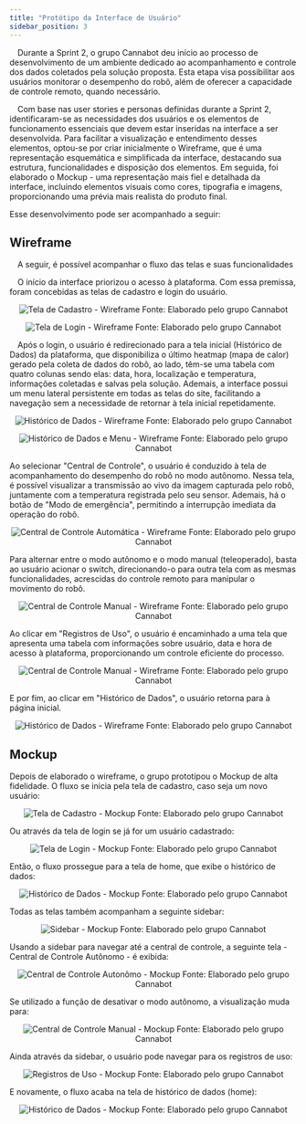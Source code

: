```yaml
---
title: "Protótipo da Interface de Usuário"
sidebar_position: 3
---
```


&emsp;Durante a Sprint 2, o grupo Cannabot deu início ao processo de desenvolvimento de um ambiente dedicado ao acompanhamento e controle dos dados coletados pela solução proposta. Esta etapa visa possibilitar aos usuários monitorar o desempenho do robô, além de oferecer a capacidade de controle remoto, quando necessário.


&emsp;Com base nas user stories e personas definidas durante a Sprint 2, identificaram-se as necessidades dos usuários e os elementos de funcionamento essenciais que devem estar inseridas na interface a ser desenvolvida. Para facilitar a visualização e entendimento desses elementos, optou-se por criar inicialmente o Wireframe, que é uma representação esquemática e simplificada da interface, destacando sua estrutura, funcionalidades e disposição dos elementos. Em seguida, foi elaborado o Mockup - uma representação mais fiel e detalhada da interface, incluindo elementos visuais como cores, tipografia e imagens, proporcionando uma prévia mais realista do produto final.

Esse desenvolvimento pode ser acompanhado a seguir:

## Wireframe

&emsp;A seguir, é possível acompanhar o fluxo das telas e suas funcionalidades

&emsp;O início da interface priorizou o acesso à plataforma. Com essa premissa, foram concebidas as telas de cadastro e login do usuário.

<div align="center"> 

![Tela de Cadastro - Wireframe](../../../..\docs\static\img\sprint2\wireframe\cadastrowir.png)
Fonte: Elaborado pelo grupo Cannabot
</div>

<div align="center"> 

![Tela de Login - Wireframe](../../../..\docs\static\img\sprint2\wireframe\loginwir.png)
Fonte: Elaborado pelo grupo Cannabot
</div>

&emsp;Após o login, o usuário é redirecionado para a tela inicial (Histórico de Dados) da plataforma, que disponibiliza o último heatmap (mapa de calor) gerado pela coleta de dados do robô, ao lado, têm-se uma tabela com quatro colunas sendo elas: data, hora, localização e temperatura, informações coletadas e salvas pela solução. Ademais, a interface possui um menu lateral persistente em todas as telas do site, facilitando a navegação sem a necessidade de retornar à tela inicial repetidamente.

<div align="center"> 

![Histórico de Dados - Wireframe](../../../..\docs\static\img\sprint2\wireframe\historicowir.png)
Fonte: Elaborado pelo grupo Cannabot
</div>

<div align="center"> 

![Histórico de Dados e Menu - Wireframe](../../../..\docs\static\img\sprint2\wireframe\historicomenuwir.png)
Fonte: Elaborado pelo grupo Cannabot
</div>

Ao selecionar "Central de Controle", o usuário é conduzido à tela de acompanhamento do desempenho do robô no modo autônomo. Nessa tela, é possível visualizar a transmissão ao vivo da imagem capturada pelo robô, juntamente com a temperatura registrada pelo seu sensor. Ademais, há o botão de "Modo de emergência", permitindo a interrupção imediata da operação do robô.

<div align="center"> 

![Central de Controle Automática - Wireframe](../../../..\docs\static\img\sprint2\wireframe\controleautowir.png)
Fonte: Elaborado pelo grupo Cannabot
</div>

Para alternar entre o modo autônomo e o modo manual (teleoperado), basta ao usuário acionar o switch, direcionando-o para outra tela com as mesmas funcionalidades, acrescidas do controle remoto para manipular o movimento do robô.

<div align="center"> 

![Central de Controle Manual - Wireframe](../../../..\docs\static\img\sprint2\wireframe\controlemanwir.png)
Fonte: Elaborado pelo grupo Cannabot
</div>

Ao clicar em "Registros de Uso", o usuário é encaminhado a uma tela que apresenta uma tabela com informações sobre usuário, data e hora de acesso à plataforma, proporcionando um controle eficiente do processo.

<div align="center"> 

![Central de Controle Manual - Wireframe](../../../..\docs\static\img\sprint2\wireframe\registrowir.png)
Fonte: Elaborado pelo grupo Cannabot
</div>

E por fim, ao clicar em "Histórico de Dados", o usuário retorna para à página inicial.

<div align="center"> 

![Histórico de Dados - Wireframe](../../../..\docs\static\img\sprint2\wireframe\historicowir.png)
Fonte: Elaborado pelo grupo Cannabot
</div>

## Mockup

Depois de elaborado o wireframe, o grupo prototipou o Mockup de alta fidelidade. O fluxo se inicia pela tela de cadastro, caso seja um novo usuário:

<div align="center"> 

![Tela de Cadastro - Mockup](../../../..\docs\static\img\sprint2\mockup\cadastromoc.png)
Fonte: Elaborado pelo grupo Cannabot
</div>

Ou através da tela de login se já for um usuário cadastrado:

<div align="center"> 

![Tela de Login - Mockup](../../../..\docs\static\img\sprint2\mockup\loginmoc.png)
Fonte: Elaborado pelo grupo Cannabot
</div>

Então, o fluxo prossegue para a tela de home, que exibe o histórico de dados:

<div align="center"> 

![Histórico de Dados - Mockup](../../../..\docs\static\img\sprint2\mockup\historicomoc.png)
Fonte: Elaborado pelo grupo Cannabot
</div>

Todas as telas também acompanham a seguinte sidebar:

<div align="center"> 

![Sidebar - Mockup](../../../..\docs\static\img\sprint2\mockup\historicosidemoc.png)
Fonte: Elaborado pelo grupo Cannabot
</div>

Usando a sidebar para navegar até a central de controle, a seguinte tela - Central de Controle Autônomo - é exibida:

<div align="center"> 

![Central de Controle Autonômo - Mockup](../../../..\docs\static\img\sprint2\mockup\controleautomoc.png)
Fonte: Elaborado pelo grupo Cannabot
</div>

Se utilizado a função de desativar o modo autônomo, a visualização muda para:

<div align="center"> 

![Central de Controle Manual - Mockup](../../../..\docs\static\img\sprint2\mockup\controlemanumoc.png)
Fonte: Elaborado pelo grupo Cannabot
</div>

Ainda através da sidebar, o usuário pode navegar para os registros de uso:

<div align="center"> 

![Registros de Uso - Mockup](../../../..\docs\static\img\sprint2\mockup\registromoc.png)
Fonte: Elaborado pelo grupo Cannabot
</div>

E novamente, o fluxo acaba na tela de histórico de dados (home): 

<div align="center"> 

![Histórico de Dados - Mockup](../../../..\docs\static\img\sprint2\mockup\historicomoc.png)
Fonte: Elaborado pelo grupo Cannabot
</div>